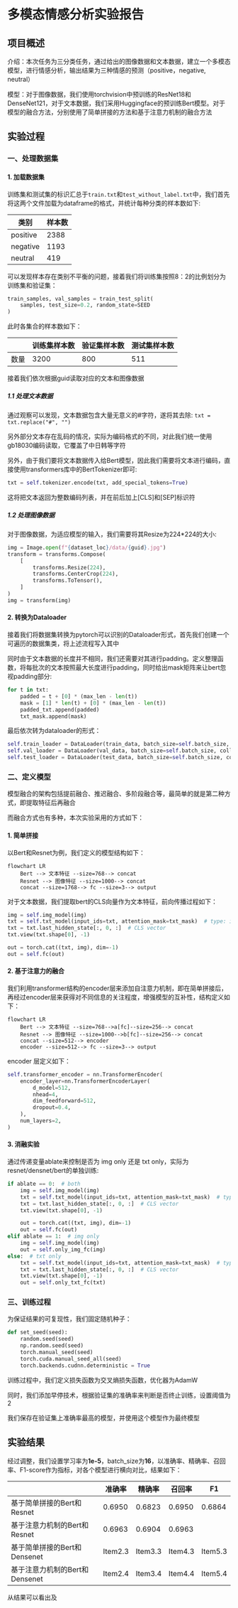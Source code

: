 # 多模态情感分析实验报告

## 项目概述

介绍：本次任务为三分类任务，通过给出的图像数据和文本数据，建立一个多模态模型，进行情感分析，输出结果为三种情感的预测（positive，negative, neutral）

模型：对于图像数据，我们使用torchvision中预训练的ResNet18和DenseNet121，对于文本数据，我们采用Huggingface的预训练Bert模型。对于模型的融合方法，分别使用了简单拼接的方法和基于注意力机制的融合方法

## 实验过程

### 一、处理数据集

#### 1. 加载数据集

训练集和测试集的标识汇总于`train.txt`和`test_without_label.txt`中，我们首先将这两个文件加载为dataframe的格式，并统计每种分类的样本数如下:

| 类别     | 样本数 |
| -------- | ------ |
| positive | 2388   |
| negative | 1193   |
| neutral  | 419    |

可以发现样本存在类别不平衡的问题，接着我们将训练集按照8：2的比例划分为训练集和验证集：

```python
train_samples, val_samples = train_test_split(
    samples, test_size=0.2, random_state=SEED
)
```

此时各集合的样本数如下：

|      | 训练集样本数 | 验证集样本数 | 测试集样本数 |
| ---- | ------------ | ------------ | ------------ |
| 数量 | 3200         | 800          | 511          |

接着我们依次根据guid读取对应的文本和图像数据

##### 1.1 处理文本数据

通过观察可以发现，文本数据包含大量无意义的#字符，遂将其去除: `txt = txt.replace("#", "")`

另外部分文本存在乱码的情况，实际为编码格式的不同，对此我们统一使用gb18030编码读取，它覆盖了中日韩等字符

另外，由于我们要将文本数据传入给Bert模型，因此我们需要将文本进行编码，直接使用transformers库中的BertTokenizer即可:

```python
txt = self.tokenizer.encode(txt, add_special_tokens=True)
```

这将把文本返回为整数编码列表，并在前后加上[CLS]和[SEP]标识符

##### 1.2 处理图像数据

对于图像数据，为适应模型的输入，我们需要将其Resize为224\*224的大小:

```python
img = Image.open(f"{dataset_loc}/data/{guid}.jpg")
transform = transforms.Compose(
    [
        transforms.Resize(224),
        transforms.CenterCrop(224),
        transforms.ToTensor(),
    ]
)
img = transform(img)
```

#### 2. 转换为Dataloader

接着我们将数据集转换为pytorch可以识别的Dataloader形式，首先我们创建一个可遍历的数据集类，将上述流程写入其中

同时由于文本数据的长度并不相同，我们还需要对其进行padding。定义整理函数，将每批次的文本按照最大长度进行padding，同时给出mask矩阵来让bert忽视padding部分:

```python
for t in txt:
    padded = t + [0] * (max_len - len(t))
    mask = [1] * len(t) + [0] * (max_len - len(t))
    padded_txt.append(padded)
    txt_mask.append(mask)
```

最后依次转为dataloader的形式：

```python
self.train_loader = DataLoader(train_data, batch_size=self.batch_size, collate_fn=self._collate_fn)
self.val_loader = DataLoader(val_data, batch_size=self.batch_size, collate_fn=self._collate_fn)
self.test_loader = DataLoader(test_data, batch_size=self.batch_size, collate_fn=self._collate_fn)
```

### 二、定义模型

模型融合的架构包括提前融合、推迟融合、多阶段融合等，最简单的就是第二种方式，即提取特征后再融合

而融合方式也有多种，本次实验采用的方式如下：

#### 1. 简单拼接

以Bert和Resnet为例，我们定义的模型结构如下：

```mermaid
flowchart LR
    Bert --> 文本特征 --size=768--> concat
    Resnet --> 图像特征 --size=1000--> concat
    concat --size=1768--> fc --size=3--> output
```

对于文本数据，我们提取bert的CLS向量作为文本特征，前向传播过程如下：

```python
img = self.img_model(img)
txt = self.txt_model(input_ids=txt, attention_mask=txt_mask)  # type: ignore
txt = txt.last_hidden_state[:, 0, :]  # CLS vector
txt.view(txt.shape[0], -1)

out = torch.cat((txt, img), dim=-1)
out = self.fc(out)
```

#### 2. 基于注意力的融合

我们利用transformer结构的encoder层来添加自注意力机制，即在简单拼接后，再经过encoder层来获得对不同信息的关注程度，增强模型的互补性，结构定义如下：

```mermaid
flowchart LR
    Bert --> 文本特征 --size=768-->a[fc]--size=256--> concat
    Resnet --> 图像特征 --size=1000-->b[fc]--size=256--> concat
    concat --size=512--> encoder
    encoder --size=512--> fc --size=3--> output
```

encoder 层定义如下：

```python
self.transformer_encoder = nn.TransformerEncoder(
    encoder_layer=nn.TransformerEncoderLayer(
        d_model=512,
        nhead=4,
        dim_feedforward=512,
        dropout=0.4,
    ),
    num_layers=2,
)
```

#### 3. 消融实验

通过传递变量ablate来控制是否为 img only 还是 txt only，实际为resnet/densnet/bert的单独训练:

```python
if ablate == 0:  # both
    img = self.img_model(img)
    txt = self.txt_model(input_ids=txt, attention_mask=txt_mask)  # type: ignore
    txt = txt.last_hidden_state[:, 0, :]  # CLS vector
    txt.view(txt.shape[0], -1)

    out = torch.cat((txt, img), dim=-1)
    out = self.fc(out)
elif ablate == 1:  # img only
    img = self.img_model(img)
    out = self.only_img_fc(img)
else:  # txt only
    txt = self.txt_model(input_ids=txt, attention_mask=txt_mask)  # type: ignore
    txt = txt.last_hidden_state[:, 0, :]  # CLS vector
    txt.view(txt.shape[0], -1)
    out = self.only_txt_fc(txt)
```

### 三、训练过程

为保证结果的可复现性，我们固定随机种子：

```python
def set_seed(seed):
    random.seed(seed)
    np.random.seed(seed)
    torch.manual_seed(seed)
    torch.cuda.manual_seed_all(seed)
    torch.backends.cudnn.deterministic = True
```

训练过程中，我们定义损失函数为交叉熵损失函数，优化器为AdamW

同时，我们添加早停技术，根据验证集的准确率来判断是否终止训练，设置阈值为2

我们保存在验证集上准确率最高的模型，并使用这个模型作为最终模型

## 实验结果

经过调整，我们设置学习率为**1e-5**，batch_size为**16**，以准确率、精确率、召回率、F1-score作为指标，对各个模型进行横向对比，结果如下：

|                                | 准确率  | 精确率  | 召回率  | F1      |
| ------------------------------ | ------- | ------- | ------- | ------- |
| 基于简单拼接的Bert和Resnet     | 0.6950  | 0.6823  | 0.6950  | 0.6864  |
| 基于注意力机制的Bert和Resnet   | 0.6963  | 0.6904  | 0.6963  |         |
| 基于简单拼接的Bert和Densenet   | Item2.3 | Item3.3 | Item4.3 | Item5.3 |
| 基于注意力机制的Bert和Densenet | Item2.4 | Item3.4 | Item4.4 | Item5.4 |

从结果可以看出及
